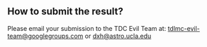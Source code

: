 ## How to submit the result?
Please email your submission to the TDC Evil Team at:
   tdlmc-evil-team@googlegroups.com
   or
   dxh@astro.ucla.edu
